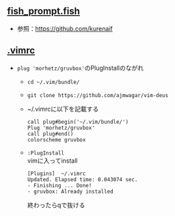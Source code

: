 ## [fish_prompt.fish](https://github.com/Thayato0418/dotfiles/fish_prompt.fish)
- 参照：https://github.com/kurenaif
## [.vimrc](https://github.com/Thayato0418/dotfiles/.vimrc)
- `plug 'morhetz/gruvbox'`のPlugInstallのながれ
  - `cd ~/.vim/bundle/`
    
  - `git clone https://github.com/ajmwagar/vim-deus`
    
  - ~/.vimrcに以下を記載する
    ```
    call plug#begin('~/.vim/bundle/')
    Plug 'morhetz/gruvbox'
    call plug#end()
    colorscheme gruvbox
    ```
    
  - `:PlugInstall`<br>
    vimに入ってinstall
    ```
    [Plugins]  ~/.vimrc
    Updated. Elapsed time: 0.043074 sec.
    - Finishing ... Done!
    - gruvbox: Already installed
    ```
    終わったらqで抜ける
